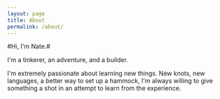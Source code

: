 ```yaml
---
layout: page
title: About
permalink: /about/
---
```


#Hi, I'm Nate.#

I'm a tinkerer, an adventure, and a builder.

I'm extremely passionate about learning new things. New knots, new languages,
a better way to set up a hammock, I'm always willing to give something a shot in
an attempt to learn from the experience. 
